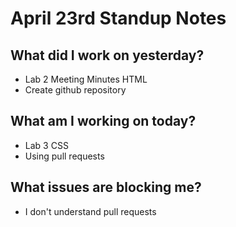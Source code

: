 # April 23rd Standup Notes 

## What did I work on yesterday?
 - Lab 2 Meeting Minutes HTML
 - Create github repository

## What am I working on today? 
 - Lab 3 CSS 
 - Using pull requests

## What issues are blocking me? 
 - I don't understand pull requests